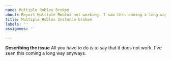 ```yaml
---
name: Multiple Roblox Broken
about: Report Multiple Roblox not working. I saw this coming a long way coming...
title: Multiple Roblox Instance broken
labels: ''
assignees: ''

---
```


**Describing the issue**
All you have to do is to say that it does not work. I've seen this coming a long way anyways.
